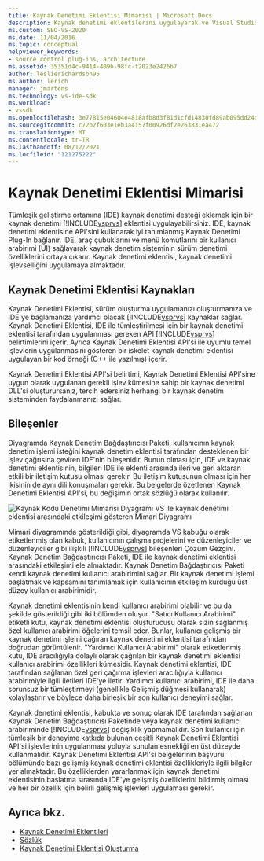 ```yaml
---
title: Kaynak Denetimi Eklentisi Mimarisi | Microsoft Docs
description: Kaynak denetimi eklentilerini uygulayarak ve Visual Studio IDE'ye kaynak denetimi desteği ekleme hakkında bilgi öğrenin.
ms.custom: SEO-VS-2020
ms.date: 11/04/2016
ms.topic: conceptual
helpviewer_keywords:
- source control plug-ins, architecture
ms.assetid: 35351d4c-9414-409b-98fc-f2023e2426b7
author: leslierichardson95
ms.author: lerich
manager: jmartens
ms.technology: vs-ide-sdk
ms.workload:
- vssdk
ms.openlocfilehash: 3e77815e04604e4818afb8d3f81d1cfd14830fd89ab095dd24df92fb6e57331f
ms.sourcegitcommit: c72b2f603e1eb3a4157f00926df2e263831ea472
ms.translationtype: MT
ms.contentlocale: tr-TR
ms.lasthandoff: 08/12/2021
ms.locfileid: "121275222"
---
```

# <a name="source-control-plug-in-architecture"></a>Kaynak Denetimi Eklentisi Mimarisi
Tümleşik geliştirme ortamına (IDE) kaynak denetimi desteği eklemek için bir kaynak denetimi [!INCLUDE[vsprvs](../../code-quality/includes/vsprvs_md.md)] eklentisi uygulayabilirsiniz. IDE, kaynak denetimi eklentisine API'sini kullanarak iyi tanımlanmış Kaynak Denetimi Plug-In bağlanır. IDE, araç çubuklarını ve menü komutlarını bir kullanıcı arabirimi (UI) sağlayarak kaynak denetim sisteminin sürüm denetimi özelliklerini ortaya çıkarır. Kaynak denetimi eklentisi, kaynak denetimi işlevselliğini uygulamaya almaktadır.

## <a name="source-control-plug-in-resources"></a>Kaynak Denetimi Eklentisi Kaynakları
 Kaynak Denetimi Eklentisi, sürüm oluşturma uygulamanızı oluşturmanıza ve IDE'ye bağlamanıza yardımcı olacak [!INCLUDE[vsprvs](../../code-quality/includes/vsprvs_md.md)] kaynaklar sağlar. Kaynak Denetimi Eklentisi, IDE ile tümleştirilmesi için bir kaynak denetimi eklentisi tarafından uygulanması gereken API [!INCLUDE[vsprvs](../../code-quality/includes/vsprvs_md.md)] belirtimlerini içerir. Ayrıca Kaynak Denetimi Eklentisi API'si ile uyumlu temel işlevlerin uygulanmasını gösteren bir iskelet kaynak denetimi eklentisi uygulayan bir kod örneği (C++ ile yazılmış) içerir.

 Kaynak Denetimi Eklentisi API'si belirtimi, Kaynak Denetimi Eklentisi API'sine uygun olarak uygulanan gerekli işlev kümesine sahip bir kaynak denetimi DLL'si oluşturursanız, tercih edersiniz herhangi bir kaynak denetim sisteminden faydalanmanızı sağlar.

## <a name="components"></a>Bileşenler
 Diyagramda Kaynak Denetim Bağdaştırıcısı Paketi, kullanıcının kaynak denetim işlemi isteğini kaynak denetim eklentisi tarafından desteklenen bir işlev çağrısına çeviren IDE'nin bileşenidir. Bunun olması için, IDE ve kaynak denetimi eklentisinin, bilgileri IDE ile eklenti arasında ileri ve geri aktaran etkili bir iletişim kutusu olması gerekir. Bu iletişim kutusunun olması için her ikisinin de aynı dili konuşmaları gerekir. Bu belgelerde özetlenen Kaynak Denetimi Eklentisi API'si, bu değişimin ortak sözlüğü olarak kullanılır.

 ![Kaynak Kodu Denetimi Mimarisi Diyagramı](../../extensibility/internals/media/vs_sccsdk_plug_in_arch.gif "vs_sccsdk_plug_in_arch") VS ile kaynak denetimi eklentisi arasındaki etkileşimi gösteren Mimari Diyagramı

 Mimari diyagramında gösterildiği gibi, diyagramda VS kabuğu olarak etiketlenmiş olan kabuk, kullanıcının çalışma projelerini ve düzenleyiciler ve düzenleyiciler gibi ilişkili [!INCLUDE[vsprvs](../../code-quality/includes/vsprvs_md.md)] bileşenleri Çözüm Gezgini. Kaynak Denetim Bağdaştırıcısı Paketi, IDE ile kaynak denetimi eklentisi arasındaki etkileşimi ele almaktadır. Kaynak Denetim Bağdaştırıcısı Paketi kendi kaynak denetimi kullanıcı arabirimini sağlar. Bir kaynak denetimi işlemi başlatmak ve kapsamını tanımlamak için kullanıcının etkileşim kurduğu üst düzey kullanıcı arabirimidir.

 Kaynak denetimi eklentisinin kendi kullanıcı arabirimi olabilir ve bu da şekilde gösterildiği gibi iki bölümden oluşur. "Satıcı Kullanıcı Arabirimi" etiketli kutu, kaynak denetimi eklentisi oluşturucusu olarak sizin sağlanmış özel kullanıcı arabirimi öğelerini temsil eder. Bunlar, kullanıcı gelişmiş bir kaynak denetimi işlemi çağıran kaynak denetimi eklentisi tarafından doğrudan görüntülenir. "Yardımcı Kullanıcı Arabirimi" olarak etiketlenmiş kutu, IDE aracılığıyla dolaylı olarak çağrılan bir kaynak denetimi eklentisi kullanıcı arabirimi özellikleri kümesidir. Kaynak denetimi eklentisi, IDE tarafından sağlanan özel geri çağırma işlevleri aracılığıyla kullanıcı arabirimiyle ilgili iletileri IDE'ye iletir. Yardımcı kullanıcı arabirimi, IDE ile daha sorunsuz bir tümleştirmeyi  (genellikle Gelişmiş düğmesi kullanarak) kolaylaştırır ve böylece daha birleşik bir son kullanıcı deneyimi sağlar.

 Kaynak denetimi eklentisi, kabukta ve sonuç olarak IDE tarafından sağlanan Kaynak Denetim Bağdaştırıcısı Paketinde veya kaynak denetimi kullanıcı arabiriminde [!INCLUDE[vsprvs](../../code-quality/includes/vsprvs_md.md)] değişiklik yapmamalıdır. Son kullanıcı için tümleşik bir deneyime katkıda bulunan çeşitli Kaynak Denetimi Eklentisi API'si işlevlerinin uygulanması yoluyla sunulan esnekliği en üst düzeyde kullanmalıdır. Kaynak Denetimi Eklentisi API'si belgelerinin başvuru bölümünde bazı gelişmiş kaynak denetimi eklentisi özellikleriyle ilgili bilgiler yer almaktadır. Bu özelliklerden yararlanmak için kaynak denetimi eklentisinin başlatma sırasında IDE'ye gelişmiş özelliklerini bildirmiş olması ve her bir özellik için belirli gelişmiş işlevleri uygulaması gerekir.

## <a name="see-also"></a>Ayrıca bkz.
- [Kaynak Denetimi Eklentileri](../../extensibility/source-control-plug-ins.md)
- [Sözlük](../../extensibility/source-control-plug-in-glossary.md)
- [Kaynak Denetimi Eklentisi Oluşturma](../../extensibility/internals/creating-a-source-control-plug-in.md)
